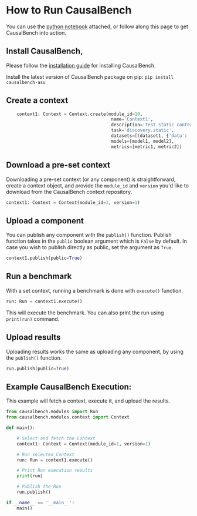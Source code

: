 # How to Run CausalBench
You can use the [python notebook](files/CausalBench-Quickstart.ipynb) attached, or follow along this page to get CausalBench into action.

## Install CausalBench,
Please follow the [installation guide](../install/) for installing CausalBench.

Install the latest version of CausalBench package on pip:
`pip install causalbench-asu`

## Create a context
```python
    context1: Context = Context.create(module_id=10,
                                        name='Context1',
                                        description='Test static context',
                                        task='discovery.static',
                                        datasets=[(dataset1, {'data': 'file1', 'ground_truth': 'file2'})],
                                        models=[model1, model2],
                                        metrics=[metric1, metric2])
```

## Download a pre-set context
Downloading a pre-set context (or any component) is straightforward, create a context object, and provide the `module_id` and `version` you'd like to download from the CausalBench context repository.
```python
context1: Context = Context(module_id=1, version=1)
```

## Upload a component
You can publish any component with the `publish()` function. Publish function takes in the `public` boolean argument which is `False` by default. In case you wish to publish directly as public, set the argument as `True`.

```python
context1.publish(public=True)
```

## Run a benchmark
With a set context, running a benchmark is done with `execute()` function.
```python
run: Run = context1.execute()
```
This will execute the benchmark.
You can also print the run using `print(run)` command.

## Upload results
Uploading results works the same as uploading any component, by using the `publish()` function.
```python
run.publish(public=True)
```

## Example CausalBench Execution:
This example will fetch a context, execute it, and upload the results.
```python
from causalbench.modules import Run
from causalbench.modules.context import Context

def main():

    # Select and fetch the Context
    context1: Context = Context(module_id=1, version=1)

    # Run selected Context
    run: Run = context1.execute()

    # Print Run execution results
    print(run)

    # Publish the Run
    run.publish()

if __name__ == '__main__':
    main()
```